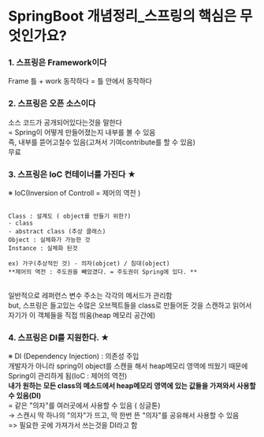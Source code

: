 # SpringBoot 개념정리_스프링의 핵심은 무엇인가요?

### 1. 스프링은 Framework이다
Frame 틀 + work 동작하다 = 틀 안에서 동작하다 <br>

### 2. 스프링은 오픈 소스이다
소스 코드가 공개되어있다는것을 말한다 <br>
= Spring이 어떻게 만들어졌는지 내부를 볼 수 있음 <br>
즉, 내부를 뜯어고칠수 있음(고쳐서 기여contribute를 할 수 있음) <br>
무료

### 3. 스프링은 IoC 컨테이너를 가진다 ★
※ IoC(Inversion of Controll = 제어의 역전 )

<pre>
<code>
Class : 설계도 ( object를 만들기 위한?)
- class
- abstract class (추상 클래스)
Object : 실체화가 가능한 것
Instance : 실체화 된것 

ex) 가구(추상적인 것) - 의자(objcet) / 침대(object)
**제어의 역전 : 주도권을 빼았겼다. = 주도권이 Spring에 있다. **
</code>
</pre>

일반적으로 레퍼런스 변수 주소는 각각의 메서드가 관리함 <br>
but, 스프링은 들고있는 수많은 오브젝트들을 class로 만들어둔 것을 스캔하고 읽어서 자기가 이 객체들을 직접 띄움(heap 메모리 공간에)


### 4. 스프링은 DI를 지원한다. ★
※ DI (Dependency Injection) : 의존성 주입<br>
개발자가 아니라 spring이 object를 스캔을 해서 heap메모리 영역에 띄웠기 때문에 Spring이 관리하게 됨(IoC : 제어의 역전) <br>
**내가 원하는 모든 class의 메소드에서 heap메모리 영역에 있는 값들을 가져와서 사용할 수 있음(DI)** <br>
= 같은 "의자"를 여러곳에서 사용할 수 있음 ( 싱글톤) <br>
→ 스캔시 딱 하나의 "의자"가 뜨고, 딱 한번 뜬 "의자"를 공유해서 사용할 수 있음<br>
=> 필요한 곳에 가져가서 쓰는것을 DI라고 함<br>
